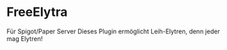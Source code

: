 # FreeElytra
Für Spigot/Paper Server
Dieses Plugin ermöglicht Leih-Elytren, denn jeder mag Elytren!
